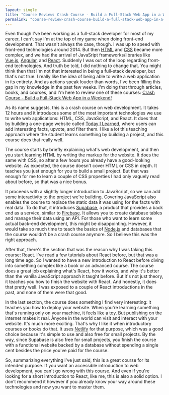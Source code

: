 ```yaml
---
layout: single
title: "Course Review: Crash Course - Build a Full-Stack Web App in a Weekend!"
permalink: "course-review-crash-course-build-a-full-stack-web-app-in-a-weekend/"
---
```

Even though I've been working as a full-stack developer for most of my career, I can't say I'm at the top of my game when doing front-end development. That wasn't always the case, though. I was up to speed with front-end technologies around 2014. But then [HTML](https://developer.mozilla.org/en-US/docs/Web/HTML) and [CSS](https://developer.mozilla.org/en-US/docs/Web/CSS) became more complex, and we had the arrival of JavaSript frameworks/libraries like [Vue.js](https://vuejs.org/), [Angular](https://angular.io/), and [React](https://reactjs.org/). Suddenly I was out of the loop regarding front-end technologies. And truth be told, I did nothing to change that. You might think then that I'm not that interested in being a full-stack developer, but that's not true. I really like the idea of being able to write a web application in its entirety. And as actions speak louder than words, I've been filling this gap in my knowledge in the past few weeks. I'm doing that through articles, books, and courses, and I'm here to review one of these courses: [Crash Course - Build a Full-Stack Web App in a Weekend!](https://www.udemy.com/course/full-stack-crash-course/)

As its name suggests, this is a crash course on web development. It takes 12 hours and it introduces some of the most important technologies we use to write web applications: HTML, CSS, JavaScript, and React. It does that by building a one-page website called [Today I Learned](https://todayilearned-jonas.netlify.app/), where users can add interesting facts, upvote, and filter them. I like a lot this teaching approach where the student learns something by building a project, and this course does that really well.

The course starts by briefly explaining what's web development, and then you start learning HTML by writing the markup for the website. It does the same with CSS, so after a few hours you already have a good-looking website. As expected, the course doesn't cover HTML or CSS in depth. It teaches you just enough for you to build a small project. But that was enough for me to learn a couple of CSS properties I had only vaguely read about before, so that was a nice bonus.

It proceeds with a slightly longer introduction to JavaScript, so we can add some interactivity to the project we're building. Covering JavaScript also enables the course to replace the static data it was using for the facts with real data. To do that, it introduces [Supabase](https://supabase.com/), a product that provides a back end as a service, similar to [Firebase](https://firebase.google.com/). It allows you to create database tables and manage their data using an API. For those who want to learn some actual back-end development, this might be disappointing. However, it would take so much time to teach the basics of [Node.js](https://nodejs.org/) and databases that the course wouldn't be a crash course anymore. So I believe this was the right approach.

After that, there's the section that was the reason why I was taking this course: React. I've read a few tutorials about React before, but that was a long time ago. So I wanted to have a new introduction to React before diving into something complex like a book or an advanced course. The course does a great job explaining what's React, how it works, and why it's better than the vanilla JavaScript approach it taught before. But it's not just theory, it teaches you how to finish the website with React. And honestly, it does that pretty well. I was exposed to a couple of React introductions in the past, and none of them were that good.

In the last section, the course does something I find very interesting: it teaches you how to deploy your website. When you're learning something that's running only on your machine, it feels like a toy. But publishing on the internet makes it real. Anyone in the world can visit and interact with your website. It's much more exciting. That's why I like it when introductory courses or books do that. It uses [Netlify](https://www.netlify.com/) for that purpose, which was a good choice because it's simple to use and also free for small projects. By the way, since Supabase is also free for small projects, you finish the course with a functional website backed by a database without spending a single cent besides the price you've paid for the course.

So, summarizing everything I've just said, this is a great course for its intended purpose. If you want an accessible introduction to web development, you can't go wrong with this course. And even if you're looking for a short introduction to React, like me, this is also a solid option. I don’t recommend it however if you already know your way around these technologies and now you want to master them.
